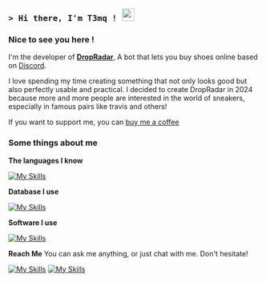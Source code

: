 <!-- List Of Websites -->
[DropRadar]: https://discord.gg/sneaker
[Discord]: https://discord.com/users/359924289832484865
[Github]: https://github.com/t3mq

### <samp>&gt; Hi there, I'm T3mq ! <img src="https://media.giphy.com/media/hvRJCLFzcasrR4ia7z/giphy.gif" width="25"> </samp>

### Nice to see you here ! &nbsp;

I'm the developer of [**DropRadar**][DropRadar], A bot that lets you buy shoes online based on [Discord](https://discord.com).

I love spending my time creating something that not only looks good but also perfectly usable and practical. I decided to create DropRadar in 2024 because more and more people are interested in the world of sneakers, especially in famous pairs like travis and others!

If you want to support me, you can <a href="https://ko-fi.com/t3mq_"> buy me a coffee</a>

### Some things about me

**The languages I know**

[![My Skills](https://skillicons.dev/icons?i=js,html,css,lua,py)](#)

**Database I use**

[![My Skills](https://skillicons.dev/icons?i=mongodb,mysql)](#)

**Software I use**

[![My Skills](https://skillicons.dev/icons?i=blender,github,idea,notion,ps,visualstudio,vscode)](#)

**Reach Me**
You can ask me anything, or just chat with me. Don't hesitate!

[![My Skills](https://skillicons.dev/icons?i=discord)][discord]
[![My Skills](https://skillicons.dev/icons?i=github)][github]

